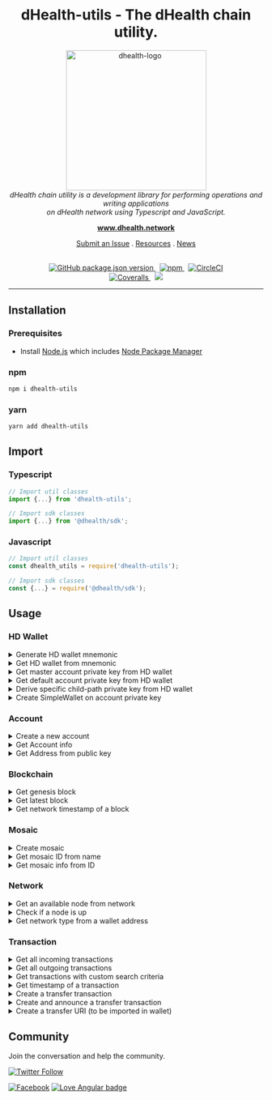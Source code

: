 <h1 align="center">dHealth-utils - The dHealth chain utility.</h1>

<p align="center">
  <img src="https://uploads-ssl.webflow.com/62434be6096bbb00e80dbf0d/62434be6096bbb34250dbf16_logo.png" alt="dhealth-logo" width="277" />
  <br>
  <i>dHealth chain utility is a development library for performing operations and writing applications
  <br> on dHealth network using Typescript and JavaScript.</i>
  <br>
</p>

<p align="center">
  <a href="https://www.dhealth.network"><strong>www.dhealth.network</strong></a>
  <br>
</p>

<p align="center">
  <!-- <a href="CONTRIBUTING.md">Contributing Guidelines</a>
  · -->
  <a href="https://github.com/dHealth-Symbol-Lab/dhealth-utils/issues">Submit an Issue</a>
  .
  <a href="https://dhealth.network/resources">Resources</a>
  .
  <a href="https://dhealth.network/news">News</a>
  <br>
  <br>
</p>

<p align="center">
  <a href="https://github.com/dHealth-Symbol-Lab/dhealth-utils">
    <img alt="GitHub package.json version" src="https://img.shields.io/github/package-json/v/dHealth-Symbol-Lab/dhealth-utils?label=Github&logo=github&color=success">
  </a>&nbsp;
  <a href="https://www.npmjs.com/package/dhealth-utils">
    <img alt="npm" src="https://img.shields.io/npm/v/dhealth-utils?label=NPM%20Package&logo=npm&color=success">
  </a>&nbsp;
  <a href="https://circleci.com/gh/dHealth-Symbol-Lab/dhealth-utils/tree/main">
    <img alt="CircleCI" src="https://img.shields.io/circleci/build/github/dHealth-Symbol-Lab/dhealth-utils/main?logo=circleci&logoColor=success">
  </a><br>
  <a href='https://coveralls.io/github/dHealth-Symbol-Lab/dhealth-utils'>
    <img alt="Coveralls" src="https://img.shields.io/coveralls/github/dHealth-Symbol-Lab/dhealth-utils?logo=coveralls">
  </a>&nbsp;
  <a href="https://t.me/dHealthCommunity">
    <img src="https://img.shields.io/badge/Telegram-dHealthCommunity-informational?style=flat&logo=telegram" />
  </a>
  <br>
</p>

<hr>

## Installation

### Prerequisites

- Install [Node.js] which includes [Node Package Manager][npm]

### npm
```sh
npm i dhealth-utils
```

### yarn
```sh
yarn add dhealth-utils
```

## Import

### Typescript
```ts
// Import util classes
import {...} from 'dhealth-utils';

// Import sdk classes
import {...} from '@dhealth/sdk';
```

### Javascript
```js
// Import util classes
const dhealth_utils = require('dhealth-utils');

// Import sdk classes
const {...} = require('@dhealth/sdk');
```
<!------------------------------------>
<!-- COLLAPSIBLE SECTIONS FOR USAGE -->
<!------------------------------------>

## Usage

<!-- HD Wallet -->
### <b>HD Wallet</b>

<details>
<summary>Generate HD wallet mnemonic</summary>

#### Typescript
```ts
const mnemonic = AccountUtils.generateHDWalletMnemonic();
```
#### Javascript

```js
const mnemonic = dhealth_utils.AccountUtils.generateHDWalletMnemonic();
```
</details>

<details>
<summary>Get HD wallet from mnemonic</summary>

#### Typescript
```ts
const wallet = AccountUtils.getHDWalletFromMnemonic('second snow city expect toward flash lava have pulp attack health timber');
```
#### Javascript
```js
const wallet = dhealth_utils.AccountUtils.getHDWalletFromMnemonic('second snow city expect toward flash lava have pulp attack health timber');
```
</details>

<details>
<summary>Get master account private key from HD wallet</summary>

#### Typescript & Javascript
```js
const masterAccountPK = wallet.getAccountPrivateKey();
```
</details>

<details>
<summary>Get default account private key from HD wallet</summary>

#### Typescript & Javascript
```js
const defaultAccountPK = wallet.getChildAccountPrivateKey();
```
</details>

<details>
<summary>Derive specific child-path private key from HD wallet</summary>

#### Typescript & Javascript
```ts
const childAccount = wallet.getChildAccountPrivateKey('m/44\'/4343\'/0\'/0\'/0\'', NetworkType.TEST_NET);
```
</details>

<details>
<summary>Create SimpleWallet on account private key</summary>

#### Typescript
```ts
import {NetworkType, Password, SimpleWallet} from '@dhealth/sdk';

const privateKey = 'your-private-key';
const simpleWallet = SimpleWallet.createFromPrivateKey('name', new Password('37777777'), privateKey, NetworkType.TEST_NET);
```

#### Javascript
```js
const {NetworkType, Password, SimpleWallet} = require('@dhealth/sdk');

const privateKey = 'your-private-key';
const simpleWallet = dhealth_utils.SimpleWallet.createFromPrivateKey('name', new dhealth_utils.Password('37777777'), privateKey, dhealth_utils.NetworkType.TEST_NET);
```

</details>

<!-- Account -->
### <b>Account</b>

<details>
<summary>Create a new account</summary>

#### Typescript

```ts
const acc = AccountUtil.generateAccount(NetworkType.TEST_NET);
```

#### Javascript
```js
const acc = dhealth_utils.AccountUtil.generateAccount(dhealth_utils.NetworkType.TEST_NET);
```

</details>

<details>
<summary>Get Account info</summary>

#### Typescript
```ts
const accInfo = await AccountUtil.getAccountInfo('TA4J3PTVAHIVWDG3G7DOH3BAW7HWSKIQJWHIBNY');
```

#### Javascript
```ts
const accInfo = await dhealth_utils.AccountUtil.getAccountInfo('TA4J3PTVAHIVWDG3G7DOH3BAW7HWSKIQJWHIBNY');
```
</details>

<details>
<summary>Get Address from public key</summary>

#### Typescript
```ts
const address = AccountUtil.getWalletAddressFromPublicKey('414C930BB85456B6A3D03EEA025532F6D54F3A763612072895FC5808ED9367FD', NetworkType.TEST_NET);
```
#### Javascript
```js
const address = dhealth_utils.AccountUtil.getWalletAddressFromPublicKey('414C930BB85456B6A3D03EEA025532F6D54F3A763612072895FC5808ED9367FD', dhealth_utils.NetworkType.TEST_NET);
```
</details>

<!-- Blockchain -->
### <b>Blockchain</b>

<details>
<summary>Get genesis block</summary>

#### Typescript
```ts
const genesisBlock = await BlockchainUtil.getGenesisBlock(NetworkType.TEST_NET);
```

#### Javascript
```js
const genesisBlock = await dhealth_utils.BlockchainUtil.getGenesisBlock(NetworkType.TEST_NET);
```

</details>

<details>
<summary>Get latest block</summary>

##### Typescript
```ts
const block = await BlockchainUtil.getLatestBlock(NetworkType.TEST_NET);

console.log(block);
```

#### Javascript
```js
const block = await dhealth_utils.BlockchainUtil.getLatestBlock(dhealth_utils.NetworkType.TEST_NET);

console.log(block);
```

</details>

<details>
<summary>Get network timestamp of a block</summary>

#### Typescript
```ts
// block number to get timestamp
const height = 1;

// block instance
const block = await BlockchainUtil.getBlockByHeightUInt64(
    NetworkType.TEST_NET,
    height
);

// block timestamp in normal (dHealth network has a separate timestamp)
const timestampUInt64 = block.timestamp;

// get timestamp of block
const networkTimestamp = NetworkUtil.getNetworkTimestampFromUInt64(
    NetworkType.TEST_NET, timestampUInt64
);

// print result
console.log(networkTimestamp);
```

#### Javascript
```js
// block number to get timestamp
const height = 1;

// block instance
const block = await dhealth_utils.BlockchainUtil.getBlockByHeightUInt64(
    dhealth_utils.NetworkType.TEST_NET,
    height
);

// block timestamp in normal (dHealth network has a separate timestamp)
const timestampUInt64 = block.timestamp;

// get timestamp of block
const networkTimestamp = dhealth_utils.NetworkUtil.getNetworkTimestampFromUInt64(
    dhealth_utils.NetworkType.TEST_NET, timestampUInt64
);

// print result
console.log(networkTimestamp);
```

</details>

<!-- Mosaic -->
### <b>Mosaic</b>
<details>
<summary>Create mosaic</summary>

#### Typescript
```ts
const network = NetworkType.TEST_NET;
const privateKey = '09E8303C4D6ECB45F8431A1C27380CB91C941F595A2E5AA6384C73F3AD907126';
const durationBlock = 0;
const isSupplyMutable = false;
const isTransferable = true;
const isRestrictable = false;
const divisibility = 6;
const supply = 100000000;

const result = await MosaicUtil.createMosaic(
    network,
    privateKey,
    durationBlock,
    isSupplyMutable,
    isTransferable,
    isRestrictable,
    divisibility,
    supply
)
```

#### Javascript
```js
const network = NetworkType.TEST_NET;
const privateKey = '09E8303C4D6ECB45F8431A1C27380CB91C941F595A2E5AA6384C73F3AD907126';
const durationBlock = 0;
const isSupplyMutable = false;
const isTransferable = true;
const isRestrictable = false;
const divisibility = 6;
const supply = 100000000;

const result = await dhealth_utils.MosaicUtil.createMosaic(
    network,
    privateKey,
    durationBlock,
    isSupplyMutable,
    isTransferable,
    isRestrictable,
    divisibility,
    supply
)
```

</details>

<details>
<summary>Get mosaic ID from name</summary>

#### Typescript
```ts
const nodeUrl = 'https://api-01.dhealth.dev:3001';
const mosaicName = 'dhealth.dhp';
const mosaicIdHex = await MosaicUtil.getMosaicIdFromNamespace(nodeUrl, mosaicName);
```

#### Javascript
```js
const nodeUrl = 'https://api-01.dhealth.dev:3001';
const mosaicName = 'dhealth.dhp';
const mosaicIdHex = await dhealth_utils.MosaicUtil.getMosaicIdFromNamespace(nodeUrl, mosaicName);
```

</details>

<details>
<summary>Get mosaic info from ID</summary>

#### Typescript
```ts
const mosaicIdHex = '5A4935C1D66E6AC4';
const mosaicInfo = await MosaicUtil.getMosaicInfo(NetworkType.TEST_NET, mosaicIdHex);
```

#### Javascript
```js
const mosaicIdHex = '5A4935C1D66E6AC4';
const mosaicInfo = await dhealth_utils.MosaicUtil.getMosaicInfo(dhealth_utils.NetworkType.TEST_NET, mosaicIdHex);
```

</details>

<!-- Network -->
### <b>Network</b>
<details>
<summary>Get an available node from network</summary>

#### Typescript
```ts
const node = await NetworkUtil.getNodeFromNetwork(NetworkType.TEST_NET);
```

#### Javascript
```js
const node = await dhealth_utils.NetworkUtil.getNodeFromNetwork(NetworkType.TEST_NET);
```
</details>

<details>
<summary>Check if a node is up</summary>

#### Typescript
```ts
const isNodeUp = await NetworkUtil.nodeIsUp('https://api-01.dhealth.dev:3001');
```

#### Javascript
```js
const isNodeUp = await dhealth_utils.NetworkUtil.nodeIsUp('https://api-01.dhealth.dev:3001');
```
</details>

<details>
<summary>Get network type from a wallet address</summary>

#### Typescript
```ts
const networkType = NetworkUtil.getNetworkTypeFromAddress('TA4J3PTVAHIVWDG3G7DOH3BAW7HWSKIQJWHIBNY');
```

#### Javascript
```js
const networkType = dhealth_utils.NetworkUtil.getNetworkTypeFromAddress('TA4J3PTVAHIVWDG3G7DOH3BAW7HWSKIQJWHIBNY');
```
</details>

<!-- Transaction -->
### <b>Transaction</b>
<details>
<summary>Get all incoming transactions</summary>

#### Typescript
```ts
const address = 'TBEFN3SSXFFEIUOJQLXSZBRJGN56G4XHW647OQQ';
const transactionGroup = TransactionGroup.Confirmed;
const pageNumber = 1;
const pageSize = 100;
// optional - can leave null
const mosaicIdHex = '5A4935C1D66E6AC4';
const imcomingTxs = await TransactionUtil.getIncomingTransactions(
    address,
    transactionGroup,
    pageNumber,
    pageSize,
    mosaicIdHex
);
```

#### Javascript
```js
const address = 'TBEFN3SSXFFEIUOJQLXSZBRJGN56G4XHW647OQQ';
const transactionGroup = dhealth_utils.TransactionGroup.Confirmed;
const pageNumber = 1;
const pageSize = 100;
// optional - can leave null
const mosaicIdHex = '5A4935C1D66E6AC4';
const incomingTxs = await dhealth_utils.TransactionUtil.getIncomingTransactions(
    address,
    transactionGroup,
    pageNumber,
    pageSize,
    mosaicIdHex
);
```
</details>

<details>
<summary>Get all outgoing transactions</summary>

#### Typescript
```ts
const address = 'TBEFN3SSXFFEIUOJQLXSZBRJGN56G4XHW647OQQ';
const transactionGroup = TransactionGroup.Confirmed;
const pageNumber = 1;
const pageSize = 100;
// optional - can leave null
const mosaicIdHex = '5A4935C1D66E6AC4';

const outgoingTxs = await TransactionUtil.getOutgoingTransactions(
    address,
    transactionGroup,
    pageNumber,
    pageSize,
    mosaicIdHex
);
```

#### Javascript
```js
const address = 'TBEFN3SSXFFEIUOJQLXSZBRJGN56G4XHW647OQQ';
const transactionGroup = dhealth_utils.TransactionGroup.Confirmed;
const pageNumber = 1;
const pageSize = 100;
// optional - can leave null
const mosaicIdHex = '5A4935C1D66E6AC4';

const outgoingTxs = await dhealth_utils.TransactionUtil.getOutgoingTransactions(
    address,
    transactionGroup,
    pageNumber,
    pageSize,
    mosaicIdHex
);
```
</details>

<details>
<summary>Get transactions with custom search criteria</summary>

Find out more about: [TransactionSearchCriteria](https://docs.symbolplatform.com/symbol-sdk-typescript-javascript/1.0.1/interfaces/infrastructure_searchcriteria_transactionsearchcriteria.transactionsearchcriteria.html).

| Properties | | | | | |
|:---:|:---:|:---:|:---:|:---:|:---:|
| [address][address] | [embedded][embedded] | [fromHeight][fromHeight] | [fromTransferAmount][fromTransferAmount] | [group][group] | [height][height] |
| [offset][offset] | [order][order] | [pageNumber][pageNumber] | [pageSize][pageSize] | [recipientAddress][recipientAddress] | [signerPublicKey][signerPublicKey] |
| [toHeight][toHeight] | [toTransferAmount][toTransferAmount] | [transferMosaicId][transferMosaicId] | [type][type] |


#### Typescript
```ts
const networkType = NetworkType.TEST_NET;

// You can modify/add more fields based on your needs
const searchCriteria = {
    recipientAddress: address,
    group: group,
    pageNumber: pageNumber,
    pageSize: pageSize,
    mosaicIdHex: mosaicIdHex
}

const txs = await TransactionUtil.getTransactions(
    networkType,
    searchCriteria
);
```

#### Javascript
```js
const networkType = dhealth_utils.NetworkType.TEST_NET;

// You can modify/add more fields based on your needs
const searchCriteria = {
    recipientAddress: address,
    group: group,
    pageNumber: pageNumber,
    pageSize: pageSize,
    mosaicIdHex: mosaicIdHex
}

const txs = await dhealth_utils.TransactionUtil.getTransactions(
    networkType,
    searchCriteria
);
```
</details>

<details>
<summary>Get timestamp of a transaction</summary>

#### Typescript
```ts
const transaction = incomingTxs[0];
const timestamp = await TransactionUtil.getTimestampFromTransaction(transaction);
```

#### Javascript
```js
const transaction = incomingTxs[0];
const timestamp = await dhealth_utils.TransactionUtil.getTimestampFromTransaction(transaction);
```
</details>

<details>
<summary>Create a transfer transaction</summary>

#### Typescript
```ts
const transactionCreationParams = {
  networkType: NetworkType.TEST_NET,
  maxFee: 100000, // 0.1 dhp - 1 million basic units equal 1 dhp
  recipientAddress: 'TBEFN3SSXFFEIUOJQLXSZBRJGN56G4XHW647OQQ',
  mosaicDetails: [{mosaicId: '5A4935C1D66E6AC4', amount: 100000}],
  plainMessage: `test create transfer tx - ${new Date().getTime()}`
}

const result = await TransactionUtil.createTransaction(
  TransferTransaction,
  transactionCreationParams
);
```

#### Javascript
```js
const transactionCreationParams = {
  networkType: NetworkType.TEST_NET,
  maxFee: 100000, // 0.1 dhp - 1 million basic units equal 1 dhp
  recipientAddress: 'TBEFN3SSXFFEIUOJQLXSZBRJGN56G4XHW647OQQ',
  mosaicDetails: [{mosaicId: '5A4935C1D66E6AC4', amount: 100000}],
  plainMessage: `test create transfer tx - ${new Date().getTime()}`
}

const result = await dhealth_utils.TransactionUtil.createTransaction(
  TransferTransaction,
  transactionCreationParams
);
```
</details>

<details>
<summary>Create and announce a transfer transaction</summary>

#### Typescript - with mosaic ID
```ts
const privateKey = '008D53A06B75DAB055034F436B85DFA77E027A8485B16C6604C35A1D2483254B';
const transactionCreationParams = {
  networkType: NetworkType.TEST_NET,
  maxFee: 100000, // 0.1 dhp - 1 million basic units equal 1 dhp
  recipientAddress: 'TBEFN3SSXFFEIUOJQLXSZBRJGN56G4XHW647OQQ',
  mosaicDetails: [{mosaicId: '5A4935C1D66E6AC4', amount: 100000}],
  plainMessage: `test create transfer tx - ${new Date().getTime()}`
}

const result = await TransactionUtil.createAndAnnounceTransaction(
  TransferTransaction,
  transactionCreationParams,
  privateKey
).catch(err => {
  console.log(err);
});
```
#### Typescript - with namespace name
```ts
const privateKey = '008D53A06B75DAB055034F436B85DFA77E027A8485B16C6604C35A1D2483254B';
const transactionCreationParams = {
  networkType: NetworkType.TEST_NET,
  maxFee: 100000, // 0.1 dhp - 1 million basic units equal 1 dhp
  recipientAddress: 'TBEFN3SSXFFEIUOJQLXSZBRJGN56G4XHW647OQQ',
  mosaicDetails: [{namespaceName: 'dhealth.dhp', amount: 100000}],
  plainMessage: `test create transfer tx - ${new Date().getTime()}`
}

const result = await TransactionUtil.createAndAnnounceTransaction(
  TransferTransaction,
  transactionCreationParams,
  privateKey
).catch(err => {
  console.log(err);
});
```

#### Javascript - with mosaic ID
```js
const privateKey = '008D53A06B75DAB055034F436B85DFA77E027A8485B16C6604C35A1D2483254B';
const transactionCreationParams = {
  networkType: NetworkType.TEST_NET,
  maxFee: 100000, // 0.1 dhp - 1 million basic units equal 1 dhp
  recipientAddress: 'TBEFN3SSXFFEIUOJQLXSZBRJGN56G4XHW647OQQ',
  mosaicDetails: [{mosaicId: '5A4935C1D66E6AC4', amount: 100000}],
  plainMessage: `test create transfer tx - ${new Date().getTime()}`
}

const result = await dhealth_utils.TransactionUtil.createAndAnnounceTransaction(
  TransferTransaction,
  transactionCreationParams,
  privateKey
).catch(err => {
  console.log(err);
});
```

#### Javascript - with namespace name
```js
const privateKey = '008D53A06B75DAB055034F436B85DFA77E027A8485B16C6604C35A1D2483254B';
const transactionCreationParams = {
  networkType: NetworkType.TEST_NET,
  maxFee: 100000, // 0.1 dhp - 1 million basic units equal 1 dhp
  recipientAddress: 'TBEFN3SSXFFEIUOJQLXSZBRJGN56G4XHW647OQQ',
  mosaicDetails: [{namespaceName: 'dhealth.dhp', amount: 100000}],
  plainMessage: `test create transfer tx - ${new Date().getTime()}`
}

const result = await dhealth_utils.TransactionUtil.createAndAnnounceTransaction(
  TransferTransaction,
  transactionCreationParams,
  privateKey
).catch(err => {
  console.log(err);
});
```
</details>

<details>
<summary>Create a transfer URI (to be imported in wallet)</summary>

#### Typescript
```ts
import { NetworkType, Mosaic, MosaicId, UInt64 } from '@dhealth/sdk';
...
const transaction = await TransactionUtil.createTransferTransaction(
  NetworkType.TEST_NET,
  'TBEFN3SSXFFEIUOJQLXSZBRJGN56G4XHW647OQQ',
  [new Mosaic(new MosaicId('5A4935C1D66E6AC4'), UInt64.fromUint(1000000))],
  'test',
  10000
);
const txURI = TransactionUtil.createTransactionURI(transaction);
console.log('txURI: ', txURI);
```

#### Javascript
```js
const { NetworkType, Mosaic, MosaicId, UInt64 } = require('@dhealth/sdk');
...
const transaction = await dhealth_utils.TransactionUtil.createTransferTransaction(
  NetworkType.TEST_NET,
  'TBEFN3SSXFFEIUOJQLXSZBRJGN56G4XHW647OQQ',
  [new Mosaic(new MosaicId('5A4935C1D66E6AC4'), UInt64.fromUint(1000000))],
  'test',
  10000
);
const txURI = dhealth_utils.TransactionUtil.createTransactionURI(transaction);
console.log('txURI: ', txURI);
```
</details>

<!------------------------------------------>
<!-- COLLAPSIBLE SECTIONS FOR USAGE ~ END -->
<!------------------------------------------>

## Community

Join the conversation and help the community.

[![Twitter Follow](https://img.shields.io/twitter/follow/dHealth_Network?style=social)](https://twitter.com/dHealth_Network)

[![Facebook](https://img.shields.io/badge/Facebook-dhealthfoundation-blue?style=social&logo=facebook)](https://www.facebook.com/dhealthfoundation)
[![Love Angular badge](https://img.shields.io/badge/Telegram-dHealthCommunity-informational?style=social&logo=telegram)](https://t.me/dHealthCommunity)


<!-- [contributing]: CONTRIBUTING.md
[changelog]: CHANGELOG.md
[codeofconduct]: CODE_OF_CONDUCT.md -->
[node.js]: https://nodejs.org/
[npm]: https://www.npmjs.com/get-npm
[twitter]: https://twitter.com/dHealth_Network
[facebook]: https://www.facebook.com/dhealthfoundation
[telegram]: https://t.me/dHealthCommunity

[address]: https://docs.symbolplatform.com/symbol-sdk-typescript-javascript/1.0.1/interfaces/infrastructure_searchcriteria_transactionsearchcriteria.transactionsearchcriteria.html#address
[embedded]: https://docs.symbolplatform.com/symbol-sdk-typescript-javascript/1.0.1/interfaces/infrastructure_searchcriteria_transactionsearchcriteria.transactionsearchcriteria.html#embedded
[fromHeight]: https://docs.symbolplatform.com/symbol-sdk-typescript-javascript/1.0.1/interfaces/infrastructure_searchcriteria_transactionsearchcriteria.transactionsearchcriteria.html#fromheight
[fromTransferAmount]: https://docs.symbolplatform.com/symbol-sdk-typescript-javascript/1.0.1/interfaces/infrastructure_searchcriteria_transactionsearchcriteria.transactionsearchcriteria.html#fromtransferamount
[group]: https://docs.symbolplatform.com/symbol-sdk-typescript-javascript/1.0.1/interfaces/infrastructure_searchcriteria_transactionsearchcriteria.transactionsearchcriteria.html#group
[height]: https://docs.symbolplatform.com/symbol-sdk-typescript-javascript/1.0.1/interfaces/infrastructure_searchcriteria_transactionsearchcriteria.transactionsearchcriteria.html#height

[offset]: https://docs.symbolplatform.com/symbol-sdk-typescript-javascript/1.0.1/interfaces/infrastructure_searchcriteria_transactionsearchcriteria.transactionsearchcriteria.html#offset

[order]: https://docs.symbolplatform.com/symbol-sdk-typescript-javascript/1.0.1/interfaces/infrastructure_searchcriteria_transactionsearchcriteria.transactionsearchcriteria.html#order
[pageNumber]: https://docs.symbolplatform.com/symbol-sdk-typescript-javascript/1.0.1/interfaces/infrastructure_searchcriteria_transactionsearchcriteria.transactionsearchcriteria.html#pagenumber
[pageSize]: https://docs.symbolplatform.com/symbol-sdk-typescript-javascript/1.0.1/interfaces/infrastructure_searchcriteria_transactionsearchcriteria.transactionsearchcriteria.html#pagesize
[recipientAddress]: https://docs.symbolplatform.com/symbol-sdk-typescript-javascript/1.0.1/interfaces/infrastructure_searchcriteria_transactionsearchcriteria.transactionsearchcriteria.html#recipientaddress
[signerPublicKey]: https://docs.symbolplatform.com/symbol-sdk-typescript-javascript/1.0.1/interfaces/infrastructure_searchcriteria_transactionsearchcriteria.transactionsearchcriteria.html#signerpublickey

[toHeight]: https://docs.symbolplatform.com/symbol-sdk-typescript-javascript/1.0.1/interfaces/infrastructure_searchcriteria_transactionsearchcriteria.transactionsearchcriteria.html#toheight
[toTransferAmount]: https://docs.symbolplatform.com/symbol-sdk-typescript-javascript/1.0.1/interfaces/infrastructure_searchcriteria_transactionsearchcriteria.transactionsearchcriteria.html#totransferamount
[transferMosaicId]: https://docs.symbolplatform.com/symbol-sdk-typescript-javascript/1.0.1/interfaces/infrastructure_searchcriteria_transactionsearchcriteria.transactionsearchcriteria.html#transfermosaicid
[type]: https://docs.symbolplatform.com/symbol-sdk-typescript-javascript/1.0.1/interfaces/infrastructure_searchcriteria_transactionsearchcriteria.transactionsearchcriteria.html#type
